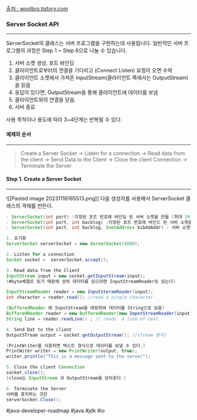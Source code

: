 [출처 : woolbro.tistory.com](https://woolbro.tistory.com/29)
### Server Socket API
---
ServerSocket의 클래스는 서버 프로그램을 구현하는데 사용됩니다. 일반적인 서버 프로그램의 과정은 Step 1 ~ Step 6으로 나눌 수 있습니다.

1. 서버 소켓 생성, 포트 바인딩
2. 클라이언트로부터의 연결을 기다리고 (Connect Listen) 요청이 오면 수락
3. 클라이언트 소켓에서 가져온 InputStream(클라이언트 쪽에서는 OutputStream)을 읽음
4. 응답이 있다면, OutputStream을 통해 클라이언트에 데이터를 보냄
5. 클라이언트와의 연결을 닫음.
6. 서버 종료

사용 목적이나 용도에 따라 3~4단계는 반복될 수 있다.

#### 예제의 순서
---
> Create a Server Socket -> Listen for a connection ->  Read data from the client -> Send Data to the Client -> Close the client Connection -> Terminate the Server 

#### Step 1. Create a Server Socket
---
![[Pasted image 20231116185513.png]]
다음 생성자를 사용해서 ServerSocket 클래스의 객체를 만든다.
```java
- ServerSocket(int port) :지정된 포트 번호에 바인딩 된 서버 소켓을 만듦 (최대 50)
- ServerSocket(int port, int backlog) :지정된 포트 번호에 바인드 된 서버 소켓을 만들고 대기중인 최대 얀걀수를 backlog 매개뱐수로 고정 
- ServerSocket(int port, int backlog, InetAddress bibddAddr) : 서버 소켓을 만들고 지정된 포트 번호와 로컬 IP주소에 바인딩 
```

```java
1. 초기화
ServerSocket serverSocket = new ServerSocket(8000);

2. Listen for a connection
Socket socket =  serverSocket.accept();

3. Read data from the Client
InputStream input = new socket.getInputStream(input); 
(#byte배열로 읽기 때문에 상위 데이터를 읽으려면 InputStreamReader로 읽는다)

InputStreamReader reader = new InputSteramReader(input);
int character = reader.read(); //read a single character

(BufferedReader 에 InputStream을 래핑하여 데이터를 String으로 읽음)
BufferedReader reader = new BufferedReader(new ImpotStreamReader(input));
String line = reader.readLine() ; // reads  a line of text

4. Send Dat to the client
OutputSTream output = socket.getOutputStream(); //stream 형식?

(PrintWriter를 사용하면 텍스트 형식으로 데이터를 보낼 수 있다.)
PrintWiter writer = new PrintWriter(output, true);
writer.println("This is a message sent to the server");

5. Close the client Connection
socket.close();
(close는 InputStream 과 OutputStream을 닫아준다.)

6. Terminate the Server
서버를 중지하는 것은
serverSocket.Close();
```


#java-developer-roadmap
#java 
#jdk
#io

